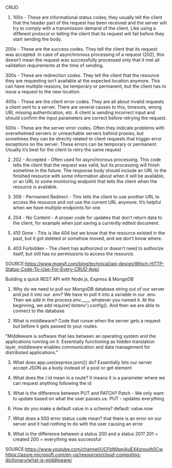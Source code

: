 CRUD

1. 100s - These are informational status codes; they usually tell the client that the header part of the request has been received and the server will try to comply with a transmission demand of the client. Like using a different protocol or telling the client that its request will fail before they start sending the body.

 200s - These are the success codes. They tell the client that its request was accepted. In case of asynchronous processing of a request (202), this doesn’t mean the request was successfully processed only that it met all validation requirements at the time of sending.

 300s - These are redirection codes. They tell the client that the resource they are requesting isn’t available at the expected location anymore. This can have multiple reasons, be temporary or permanent, but the client has to issue a request to the new location.

 400s - These are the client error codes. They are all about invalid requests a client sent to a server. There are several causes to this, timeouts, wrong URI, missing authentication, etc. A client is sending incorrect input and should confirm the input parameters are correct before retrying the request.

 500s - These are the server error codes. Often they indicate problems with overwhelmed servers or unreachable servers behind proxies, but sometimes they can be directly related to client requests that trigger error exceptions on the server. These errors can be temporary or permanent. Usually it’s best for the client to retry the same request

 2. 202 - Accepted - Often used for asynchronous processing. This code tells the client that the request was valid, but its processing will finish sometime in the future. The response body should include an URL to the finished resource with some information about when it will be available, or an URL to some monitoring endpoint that tells the client when the resource is available.

 3. 308 - Permanent Redirect - This tells the client to use another URL to access the resource and not use the current URL anymore. It’s helpful when we have multiple endpoints for one

 4. 204 - No Content - A proper code for updates that don’t return data to the client, for example when just saving a currently edited document.

 5. 410 Gone - This is like 404 but we know that the resource existed in the past, but it got deleted or somehow moved, and we don’t know where.

 6. 403 Forbidden - The client has authorized or doesn’t need to authorize itself, but still has no permissions to access the resource.


SOURCE:https://www.moesif.com/blog/technical/api-design/Which-HTTP-Status-Code-To-Use-For-Every-CRUD-App/


Building a quick REST API with Node.js, Express & MongoDB

1. Why do we need to pull our MongoDB database string out of our server and put it into our .env? We have to pull it into a variable in our .env. Then we add in the process.env.____ whatever you named it. At the beginning, we add require('dotenv').config(). And then we are able to connect to the database

2. What is middleware? Code that runsw when the server gets a request but before it gets passed to your routes.

"Middleware is software that lies between an operating system and the applications running on it. Essentially functioning as hidden translation layer, middleware enables communication and data management for distributed applications."

3. What does app.use(express.json()) do? Essentially lets our server accept JSON as a body instead of a post or get element

4. What does the /:id mean in a route? It means it is a parameter where we can request anything following the id

5. What is the difference between PUT and PATCH? Patch - We only want to update based on what the user passes us. PUT - updates everything

6. How do you make a default value in a schema? default: value.now

7. What does a 500 error status code mean? that there is an error on our server and it had nothing to do with the user causing an error

8. What is the difference between a status 200 and a status 201? 201 = created 200 = everything was successful

SOURCE:https://www.youtube.com/channel/UCFbNIlppjAuEX4znoulh0Cw
       https://azure.microsoft.com/en-us/resources/cloud-computing-dictionary/what-is-middleware/

